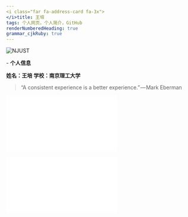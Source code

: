 ```yaml
---
<i class="far fa-address-card fa-3x">
</i>title: 王培
tags: 个人网页，个人简介，GitHub
renderNumberedHeading: true
grammar_cjkRuby: true
---
```

![NJUST](https://wx1.sinaimg.cn/mw1024/6fa6f4e3ly1gkq2hlteczj218w0u0n9i.jpg)

<i class="far fa-address-card"></i> - **个人信息**
   
**姓名：王培** 
**学校：南京理工大学**
 

>“A consistent experience is a better experience.” — Mark Eberman

<i class="far fa-compass"></i>
<i class="far fa-address-card"></i>


![表格](./attachments/1606639921187.table.html)

![绘图](./attachments/1606640369134.drawio.html)


